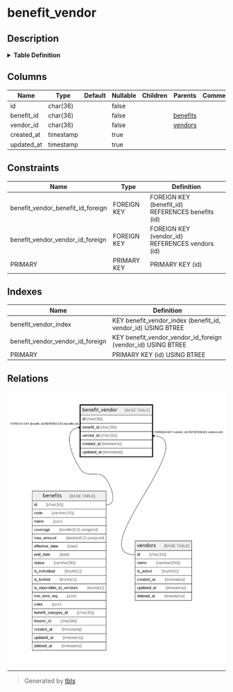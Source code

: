 # benefit_vendor

## Description

<details>
<summary><strong>Table Definition</strong></summary>

```sql
CREATE TABLE `benefit_vendor` (
  `id` char(36) COLLATE utf8mb4_unicode_ci NOT NULL,
  `benefit_id` char(36) COLLATE utf8mb4_unicode_ci NOT NULL,
  `vendor_id` char(36) COLLATE utf8mb4_unicode_ci NOT NULL,
  `created_at` timestamp NULL DEFAULT NULL,
  `updated_at` timestamp NULL DEFAULT NULL,
  PRIMARY KEY (`id`),
  KEY `benefit_vendor_vendor_id_foreign` (`vendor_id`),
  KEY `benefit_vendor_index` (`benefit_id`,`vendor_id`),
  CONSTRAINT `benefit_vendor_benefit_id_foreign` FOREIGN KEY (`benefit_id`) REFERENCES `benefits` (`id`) ON DELETE CASCADE,
  CONSTRAINT `benefit_vendor_vendor_id_foreign` FOREIGN KEY (`vendor_id`) REFERENCES `vendors` (`id`) ON DELETE CASCADE
) ENGINE=InnoDB DEFAULT CHARSET=utf8mb4 COLLATE=utf8mb4_unicode_ci
```

</details>

## Columns

| Name | Type | Default | Nullable | Children | Parents | Comment |
| ---- | ---- | ------- | -------- | -------- | ------- | ------- |
| id | char(36) |  | false |  |  |  |
| benefit_id | char(36) |  | false |  | [benefits](benefits.md) |  |
| vendor_id | char(36) |  | false |  | [vendors](vendors.md) |  |
| created_at | timestamp |  | true |  |  |  |
| updated_at | timestamp |  | true |  |  |  |

## Constraints

| Name | Type | Definition |
| ---- | ---- | ---------- |
| benefit_vendor_benefit_id_foreign | FOREIGN KEY | FOREIGN KEY (benefit_id) REFERENCES benefits (id) |
| benefit_vendor_vendor_id_foreign | FOREIGN KEY | FOREIGN KEY (vendor_id) REFERENCES vendors (id) |
| PRIMARY | PRIMARY KEY | PRIMARY KEY (id) |

## Indexes

| Name | Definition |
| ---- | ---------- |
| benefit_vendor_index | KEY benefit_vendor_index (benefit_id, vendor_id) USING BTREE |
| benefit_vendor_vendor_id_foreign | KEY benefit_vendor_vendor_id_foreign (vendor_id) USING BTREE |
| PRIMARY | PRIMARY KEY (id) USING BTREE |

## Relations

![er](benefit_vendor.svg)

---

> Generated by [tbls](https://github.com/k1LoW/tbls)
